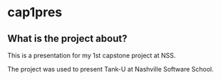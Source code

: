 # cap1pres

## What is the project about?

This is a presentation for my 1st capstone project at NSS.

The project was used to present Tank-U at Nashville Software School.
